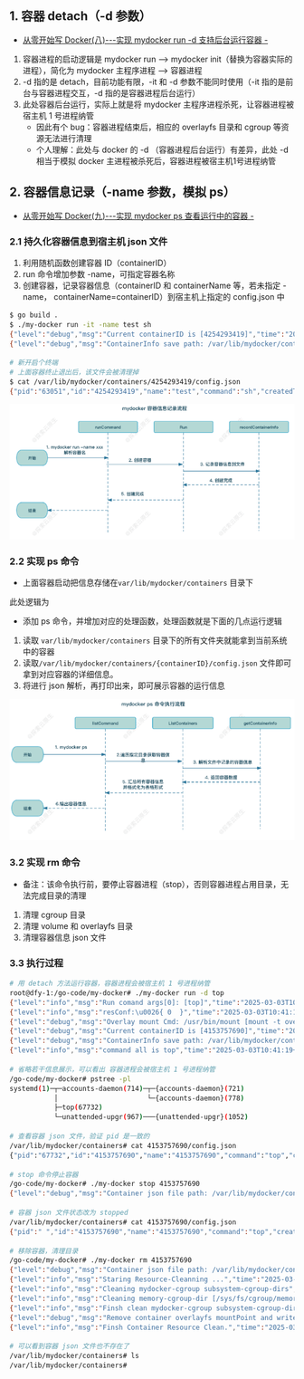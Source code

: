 ## 1. 容器 detach（-d 参数）

- [从零开始写 Docker(八)---实现 mydocker run -d 支持后台运行容器 -](https://www.lixueduan.com/posts/docker/mydocker/08-mydocker-run-d/)

1. 容器进程的启动逻辑是  mydocker run --> mydocker init（替换为容器实际的进程），简化为 mydocker 主程序进程 --> 容器进程
2. -d 指的是 detach，目前功能有限，-it 和 -d 参数不能同时使用（-it 指的是前台与容器进程交互，-d 指的是容器进程后台运行）
3. 此处容器后台运行，实际上就是将 mydocker 主程序进程杀死，让容器进程被宿主机 1 号进程纳管
   - 因此有个 bug：容器进程结束后，相应的 overlayfs 目录和 cgroup 等资源无法进行清理
   - 个人理解：此处与 docker 的 -d （容器进程后台运行）有差异，此处 -d 相当于模拟 docker 主进程被杀死后，容器进程被宿主机1号进程纳管

## 2. 容器信息记录（-name 参数，模拟 ps）

- [从零开始写 Docker(九)---实现 mydocker ps 查看运行中的容器 -](https://www.lixueduan.com/posts/docker/mydocker/09-mydocker-ps/)

### 2.1 持久化容器信息到宿主机 json 文件

1. 利用随机函数创建容器 ID（containerID）
2. run 命令增加参数 -name，可指定容器名称
3. 创建容器，记录容器信息（containerID 和 containerName 等，若未指定 -name， containerName=containerID）到宿主机上指定的 config.json 中

``` sh
$ go build .
$ ./my-docker run -it -name test sh
{"level":"debug","msg":"Current containerID is [4254293419]","time":"2025-02-28T15:09:22+08:00"}
{"level":"debug","msg":"ContainerInfo save path: /var/lib/mydocker/containers/4254293419/config.json","time":"2025-02-28T15:09:22+08:00"}

# 新开启个终端
# 上面容器终止退出后，该文件会被清理掉
$ cat /var/lib/mydocker/containers/4254293419/config.json
{"pid":"63051","id":"4254293419","name":"test","command":"sh","createdTime":"2025-02-28 15:09:22","status":"running"}
```

![持久化容器信息](imgs/3-容器操作进阶/持久化容器信息.png)

### 2.2 实现 ps 命令

- 上面容器启动把信息存储在`var/lib/mydocker/containers` 目录下

此处逻辑为

- 添加 ps 命令，并增加对应的处理函数，处理函数就是下面的几点运行逻辑

1. 读取 `var/lib/mydocker/containers` 目录下的所有文件夹就能拿到当前系统中的容器
2. 读取`/var/lib/mydocker/containers/{containerID}/config.json` 文件即可拿到对应容器的详细信息。
3. 将进行 json 解析，再打印出来，即可展示容器的运行信息

![ps展示容器信息](imgs/3-容器操作进阶/ps展示容器信息.png)


### 3.2 实现 rm 命令

- 备注：该命令执行前，要停止容器进程（stop），否则容器进程占用目录，无法完成目录的清理

1. 清理 cgroup 目录
2. 清理 volume 和 overlayfs 目录
3. 清理容器信息 json 文件

### 3.3 执行过程

``` sh
# 用 detach 方法运行容器，容器进程会被宿主机 1 号进程纳管
root@dfy-1:/go-code/my-docker# ./my-docker run -d top
{"level":"info","msg":"Run comand args[0]: [top]","time":"2025-03-03T10:41:19+08:00"}
{"level":"info","msg":"resConf:\u0026{ 0  }","time":"2025-03-03T10:41:19+08:00"}
{"level":"debug","msg":"Overlay mount Cmd: /usr/bin/mount [mount -t overlay overlay -o lowerdir=/go-code/my-docker/busybox,upperdir=/go-code/my-docker/upper,workdir=/go-code/my-docker/work /go-code/my-docker/merged] ","time":"2025-03-03T10:41:19+08:00"}
{"level":"debug","msg":"Current containerID is [4153757690]","time":"2025-03-03T10:41:19+08:00"}
{"level":"debug","msg":"ContainerInfo save path: /var/lib/mydocker/containers/4153757690/config.json","time":"2025-03-03T10:41:19+08:00"}
{"level":"info","msg":"command all is top","time":"2025-03-03T10:41:19+08:00"}

# 省略若干信息展示，可以看出 容器进程会被宿主机 1 号进程纳管
/go-code/my-docker# pstree -pl
systemd(1)─┬─accounts-daemon(714)─┬─{accounts-daemon}(721)
           │                      └─{accounts-daemon}(778)
           ├─top(67732)
           └─unattended-upgr(967)───{unattended-upgr}(1052)
           
# 查看容器 json 文件，验证 pid 是一致的
/var/lib/mydocker/containers# cat 4153757690/config.json
{"pid":"67732","id":"4153757690","name":"4153757690","command":"top","createdTime":"2025-03-03 10:41:19","status":"running","volume":""

# stop 命令停止容器
/go-code/my-docker# ./my-docker stop 4153757690
{"level":"debug","msg":"Container json file path: /var/lib/mydocker/containers/4153757690/config.json","time":"2025-03-03T10:54:30+08:00"}

# 容器 json 文件状态改为 stopped
/var/lib/mydocker/containers# cat 4153757690/config.json
{"pid":" ","id":"4153757690","name":"4153757690","command":"top","createdTime":"2025-03-03 10:41:19","status":"stopped","volume":""}

# 移除容器，清理目录
/go-code/my-docker# ./my-docker rm 4153757690
{"level":"debug","msg":"Container json file path: /var/lib/mydocker/containers/4153757690/config.json","time":"2025-03-03T10:55:12+08:00"}
{"level":"info","msg":"Staring Resource-Cleanning ...","time":"2025-03-03T10:55:12+08:00"}
{"level":"info","msg":"Cleaning mydocker-cgroup subsystem-cgroup-dirs","time":"2025-03-03T10:55:12+08:00"}
{"level":"info","msg":"Cleaning memory-cgroup-dir [/sys/fs/cgroup/memory/mydocker-cgroup]","time":"2025-03-03T10:55:12+08:00"}
{"level":"info","msg":"Finsh clean mydocker-cgroup subsystem-cgroup-dirs","time":"2025-03-03T10:55:12+08:00"}
{"level":"debug","msg":"Remove container overlayfs mountPoint and writeLayer.","time":"2025-03-03T10:55:12+08:00"}
{"level":"info","msg":"Finsh Container Resource Clean.","time":"2025-03-03T10:55:12+08:00"}

# 可以看到容器 json 文件也不存在了
/var/lib/mydocker/containers# ls
/var/lib/mydocker/containers#
```

